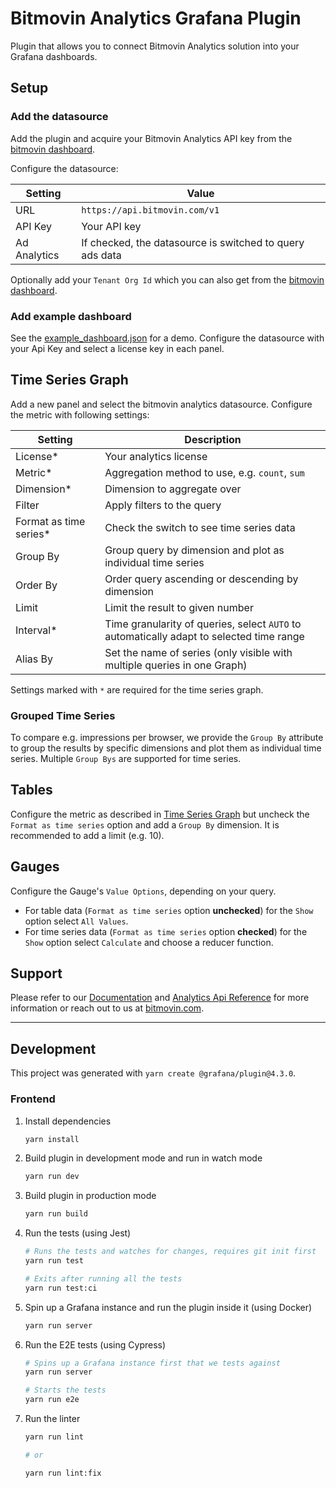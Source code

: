 # Bitmovin Analytics Grafana Plugin

Plugin that allows you to connect Bitmovin Analytics solution into your Grafana dashboards.

## Setup

### Add the datasource

Add the plugin and acquire your Bitmovin Analytics API key from the [bitmovin dashboard](https://dashboard.bitmovin.com/account).

Configure the datasource:

| Setting      | Value                                                    |
|--------------|----------------------------------------------------------|
| URL          | `https://api.bitmovin.com/v1`                            |
| API Key      | Your API key                                             |
| Ad Analytics | If checked, the datasource is switched to query ads data |

Optionally add your `Tenant Org Id` which you can also get from the [bitmovin dashboard](https://dashboard.bitmovin.com).

### Add example dashboard

See the [example_dashboard.json](example_dashboard.json) for a demo. Configure the datasource with your Api Key and select a license key in each panel.

## Time Series Graph

Add a new panel and select the bitmovin analytics datasource.
Configure the metric with following settings:

| Setting                | Description                                                                              |
|------------------------|------------------------------------------------------------------------------------------|
| License*               | Your analytics license                                                                   |
| Metric*                | Aggregation method to use, e.g. `count`, `sum`                                           |
| Dimension*             | Dimension to aggregate over                                                              |
| Filter                 | Apply filters to the query                                                               |
| Format as time series* | Check the switch to see time series data                                                 |
| Group By               | Group query by dimension and plot as individual time series                              |
| Order By               | Order query ascending or descending by dimension                                         |
| Limit                  | Limit the result to given number                                                         |
| Interval*              | Time granularity of queries, select `AUTO` to automatically adapt to selected time range |
| Alias By               | Set the name of series (only visible with multiple queries in one Graph)                 |

Settings marked with `*` are required for the time series graph.

### Grouped Time Series

To compare e.g. impressions per browser, we provide the `Group By` attribute to group the results by specific dimensions and plot them as individual time series. Multiple `Group Bys` are supported for time series.

## Tables

Configure the metric as described in [Time Series Graph](#time-series-graph) but uncheck the `Format as time series` option and add a `Group By` dimension. It is recommended to add a limit (e.g. 10).

## Gauges

Configure the Gauge's `Value Options`, depending on your query. 

- For table data (`Format as time series` option **unchecked**) for the `Show` option select `All Values`.
- For time series data (`Format as time series` option **checked**) for the `Show` option select `Calculate` and choose a reducer function.

## Support

Please refer to our [Documentation](https://developer.bitmovin.com/playback/docs/integrating-bitmovin-analytics-with-grafana) and [Analytics Api Reference](https://developer.bitmovin.com/playback/reference/overview) for more information or reach out to us at [bitmovin.com](https://bitmovin.com/contact-bitmovin/).

-----

## Development

This project was generated with `yarn create @grafana/plugin@4.3.0`.

### Frontend

1. Install dependencies

   ```bash
   yarn install
   ```

2. Build plugin in development mode and run in watch mode

   ```bash
   yarn run dev
   ```

3. Build plugin in production mode

   ```bash
   yarn run build
   ```

4. Run the tests (using Jest)

   ```bash
   # Runs the tests and watches for changes, requires git init first
   yarn run test

   # Exits after running all the tests
   yarn run test:ci
   ```

5. Spin up a Grafana instance and run the plugin inside it (using Docker)

   ```bash
   yarn run server
   ```

6. Run the E2E tests (using Cypress)

   ```bash
   # Spins up a Grafana instance first that we tests against
   yarn run server

   # Starts the tests
   yarn run e2e
   ```

7. Run the linter

   ```bash
   yarn run lint

   # or

   yarn run lint:fix
   ```
